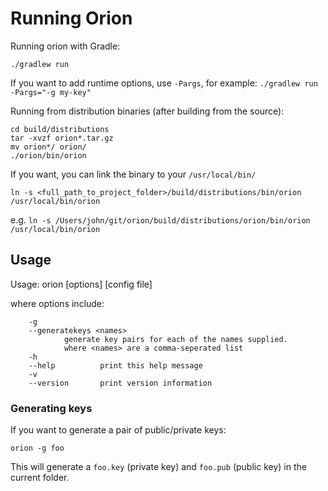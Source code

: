 # Running Orion

Running orion with Gradle:
```
./gradlew run
```
If you want to add runtime options, use `-Pargs`, for example: `./gradlew run -Pargs="-g my-key"`

Running from distribution binaries (after building from the source):
```
cd build/distributions
tar -xvzf orion*.tar.gz
mv orion*/ orion/
./orion/bin/orion
```

If you want, you can link the binary to your `/usr/local/bin/`
```
ln -s <full_path_to_project_folder>/build/distributions/bin/orion /usr/local/bin/orion
```

e.g. `ln -s /Users/john/git/orion/build/distributions/orion/bin/orion /usr/local/bin/orion`

## Usage

Usage: orion [options] [config file]

where options include:

        -g
        --generatekeys <names>
                generate key pairs for each of the names supplied.
                where <names> are a comma-seperated list
        -h
        --help          print this help message
        -v
        --version       print version information


### Generating keys
If you want to generate a pair of public/private keys:
```
orion -g foo
```
This will generate a `foo.key` (private key) and `foo.pub` (public key) in the current folder.

